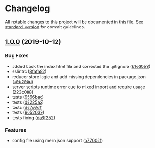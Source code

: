 # Changelog

All notable changes to this project will be documented in this file. See [standard-version](https://github.com/conventional-changelog/standard-version) for commit guidelines.

## [1.0.0](https://github.com/anikethsaha/MERN/compare/v0.1.0...v1.0.0) (2019-10-12)


### Bug Fixes

* added back the index.html file and corrected the .gitignore ([b1e3058](https://github.com/anikethsaha/MERN/commit/b1e3058))
* eslintrc ([8fafa92](https://github.com/anikethsaha/MERN/commit/8fafa92))
* reducer store logic and add missing dependencies in package.json ([c9b290d](https://github.com/anikethsaha/MERN/commit/c9b290d))
* server scripts runtime error due to mixed import and require usage ([223c088](https://github.com/anikethsaha/MERN/commit/223c088))
* tests ([9566bac](https://github.com/anikethsaha/MERN/commit/9566bac))
* tests ([d8225a2](https://github.com/anikethsaha/MERN/commit/d8225a2))
* tests ([dd7c6df](https://github.com/anikethsaha/MERN/commit/dd7c6df))
* tests ([9052039](https://github.com/anikethsaha/MERN/commit/9052039))
* tests fixing ([da6f252](https://github.com/anikethsaha/MERN/commit/da6f252))


### Features

* config file using mern.json support ([b77005f](https://github.com/anikethsaha/MERN/commit/b77005f))
